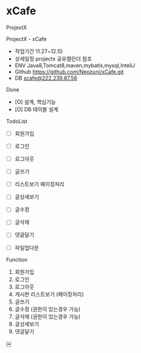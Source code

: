 # xCafe
ProjextX

ProjectX - xCafe

* 작업기간	11.27~12.10
* 상세일정     projectx 공유캘린더 참조
* ENV	        Java8,Tomcat8,maven,mybatis,mysql,InteliJ
* Github	https://github.com/Neozuni/xCafe.git
* DB		xcafe@222.239.87.56


Done
- [O] 설계, 핵심기능
- [O] DB 테이블 설계

TodoList
- [ ] 회원가입
- [ ] 로그인
- [ ] 로그아웃
- [ ] 글쓰기
- [ ] 리스트보기 페이징처리
- [ ] 글상세보기
- [ ] 글수정
- [ ] 글삭제
- [ ] 댓글달기
- [ ] 파일업다운


Function
1. 회원가입
2. 로그인
3. 로그아웃
4. 게시판 리스트보기 (페이징처리)
5. 글쓰기
6. 글수정 (권한이 있는경우 가능)
7. 글삭제 (권한이 있는경우 가능)
8. 글상세보기 
9. 댓글달기



￼





